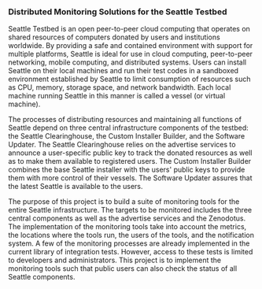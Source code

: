 ### Distributed Monitoring Solutions for the Seattle Testbed

Seattle Testbed is an open peer-to-peer cloud computing that operates on shared resources of computers donated by users and institutions worldwide. By providing a safe and contained environment with support for multiple platforms, Seattle is ideal for use in cloud computing, peer-to-peer networking, mobile computing, and distributed systems. Users can install Seattle on their local machines and run their test codes in a sandboxed environment established by Seattle to limit consumption of resources such as CPU, memory, storage space, and network bandwidth. Each local machine running Seattle in this manner is called a vessel (or virtual machine).

The processes of distributing resources and maintaining all functions of Seattle depend on three central infrastructure components of the testbed: the Seattle Clearinghouse, the Custom Installer Builder, and the Software Updater. The Seattle Clearinghouse relies on the advertise services to announce a user-specific public key to track the donated resources as well as to make them available to registered users. The Custom Installer Builder combines the base Seattle installer with the users' public keys to provide them with more control of their vessels. The Software Updater assures that the latest Seattle is available to the users. 

The purpose of this project is to build a suite of monitoring tools for the entire Seattle infrastructure. The targets to be monitored includes the three central components as well as the advertise services and the Zenodotus. The implementation of the monitoring tools take into account the metrics, the locations where the tools run, the users of the tools, and the notification system. A few of the monitoring processes are already implemented in the current library of integration tests. However, access to these tests is limited to developers and administrators. This project is to implement the monitoring tools such that public users can also check the status of all Seattle components. 